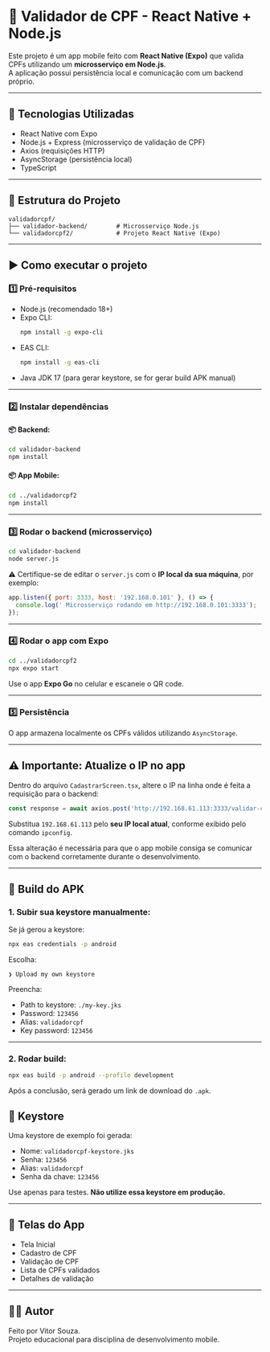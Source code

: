 
# 📱 Validador de CPF - React Native + Node.js

Este projeto é um app mobile feito com **React Native (Expo)** que valida CPFs utilizando um **microsserviço em Node.js**.  
A aplicação possui persistência local e comunicação com um backend próprio.

---

## 🔧 Tecnologias Utilizadas

- React Native com Expo
- Node.js + Express (microsserviço de validação de CPF)
- Axios (requisições HTTP)
- AsyncStorage (persistência local)
- TypeScript

---

## 📁 Estrutura do Projeto

```
validadorcpf/
├── validador-backend/        # Microsserviço Node.js
└── validadorcpf2/            # Projeto React Native (Expo)
```

---

## ▶️ Como executar o projeto

### 1️⃣ Pré-requisitos

- Node.js (recomendado 18+)
- Expo CLI:
  ```bash
  npm install -g expo-cli
  ```
- EAS CLI:
  ```bash
  npm install -g eas-cli
  ```
- Java JDK 17 (para gerar keystore, se for gerar build APK manual)

---

### 2️⃣ Instalar dependências

#### 📦 Backend:

```bash
cd validador-backend
npm install
```

#### 📦 App Mobile:

```bash
cd ../validadorcpf2
npm install
```

---

### 3️⃣ Rodar o backend (microsserviço)

```bash
cd validador-backend
node server.js
```

⚠️ Certifique-se de editar o `server.js` com o **IP local da sua máquina**, por exemplo:

```js
app.listen({ port: 3333, host: '192.168.0.101' }, () => {
  console.log(' Microsserviço rodando em http://192.168.0.101:3333');
});
```

---

### 4️⃣ Rodar o app com Expo

```bash
cd ../validadorcpf2
npx expo start
```

Use o app **Expo Go** no celular e escaneie o QR code.

---

### 5️⃣ Persistência

O app armazena localmente os CPFs válidos utilizando `AsyncStorage`.


---

## ⚠️ Importante: Atualize o IP no app

Dentro do arquivo `CadastrarScreen.tsx`, altere o IP na linha onde é feita a requisição para o backend:

```ts
const response = await axios.post('http://192.168.61.113:3333/validar-cpf', { cpf });
```

Substitua `192.168.61.113` pelo **seu IP local atual**, conforme exibido pelo comando `ipconfig`.

Essa alteração é necessária para que o app mobile consiga se comunicar com o backend corretamente durante o desenvolvimento.



---

## 📲 Build do APK

### 1. Subir sua keystore manualmente:

Se já gerou a keystore:
```bash
npx eas credentials -p android
```

Escolha:
```
❯ Upload my own keystore
```

Preencha:

- Path to keystore: `./my-key.jks`
- Password: `123456`
- Alias: `validadorcpf`
- Key password: `123456`

---

### 2. Rodar build:

```bash
npx eas build -p android --profile development
```

Após a conclusão, será gerado um link de download do `.apk`.


## 📂 Keystore

Uma keystore de exemplo foi gerada:

- Nome: `validadorcpf-keystore.jks`
- Senha: `123456`
- Alias: `validadorcpf`
- Senha da chave: `123456`

Use apenas para testes. **Não utilize essa keystore em produção.**

---

## 📸 Telas do App

- Tela Inicial
- Cadastro de CPF
- Validação de CPF
- Lista de CPFs validados
- Detalhes de validação

---

## 👨‍💻 Autor

Feito por Vitor Souza.  
Projeto educacional para disciplina de desenvolvimento mobile.
